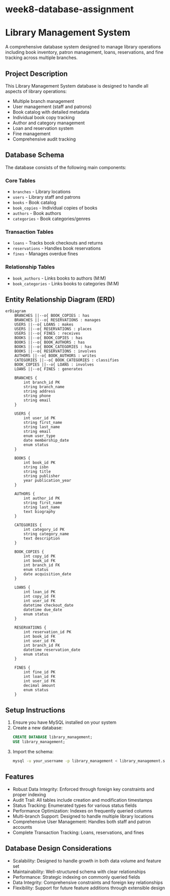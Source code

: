 # week8-database-assignment
# Library Management System

A comprehensive database system designed to manage library operations including book inventory, patron management, loans, reservations, and fine tracking across multiple branches.

## Project Description

This Library Management System database is designed to handle all aspects of library operations:

- Multiple branch management
- User management (staff and patrons)
- Book catalog with detailed metadata
- Individual book copy tracking
- Author and category management
- Loan and reservation system
- Fine management
- Comprehensive audit tracking

## Database Schema

The database consists of the following main components:

### Core Tables
- `branches` - Library locations
- `users` - Library staff and patrons
- `books` - Book catalog
- `book_copies` - Individual copies of books
- `authors` - Book authors
- `categories` - Book categories/genres

### Transaction Tables
- `loans` - Tracks book checkouts and returns
- `reservations` - Handles book reservations
- `fines` - Manages overdue fines

### Relationship Tables
- `book_authors` - Links books to authors (M:M)
- `book_categories` - Links books to categories (M:M)

## Entity Relationship Diagram (ERD)

```mermaid
erDiagram
    BRANCHES ||--o{ BOOK_COPIES : has
    BRANCHES ||--o{ RESERVATIONS : manages
    USERS ||--o{ LOANS : makes
    USERS ||--o{ RESERVATIONS : places
    USERS ||--o{ FINES : receives
    BOOKS ||--o{ BOOK_COPIES : has
    BOOKS ||--o{ BOOK_AUTHORS : has
    BOOKS ||--o{ BOOK_CATEGORIES : has
    BOOKS ||--o{ RESERVATIONS : involves
    AUTHORS ||--o{ BOOK_AUTHORS : writes
    CATEGORIES ||--o{ BOOK_CATEGORIES : classifies
    BOOK_COPIES ||--o{ LOANS : involves
    LOANS ||--o{ FINES : generates

    BRANCHES {
        int branch_id PK
        string branch_name
        string address
        string phone
        string email
    }

    USERS {
        int user_id PK
        string first_name
        string last_name
        string email
        enum user_type
        date membership_date
        enum status
    }

    BOOKS {
        int book_id PK
        string isbn
        string title
        string publisher
        year publication_year
    }

    AUTHORS {
        int author_id PK
        string first_name
        string last_name
        text biography
    }

    CATEGORIES {
        int category_id PK
        string category_name
        text description
    }

    BOOK_COPIES {
        int copy_id PK
        int book_id FK
        int branch_id FK
        enum status
        date acquisition_date
    }

    LOANS {
        int loan_id PK
        int copy_id FK
        int user_id FK
        datetime checkout_date
        datetime due_date
        enum status
    }

    RESERVATIONS {
        int reservation_id PK
        int book_id FK
        int user_id FK
        int branch_id FK
        datetime reservation_date
        enum status
    }

    FINES {
        int fine_id PK
        int loan_id FK
        int user_id FK
        decimal amount
        enum status
    }
```

## Setup Instructions

1. Ensure you have MySQL installed on your system
2. Create a new database:
   ```sql
   CREATE DATABASE library_management;
   USE library_management;
   ```
3. Import the schema:
   ```bash
   mysql -u your_username -p library_management < library_management.sql
   ```

## Features

- Robust Data Integrity: Enforced through foreign key constraints and proper indexing
- Audit Trail: All tables include creation and modification timestamps
- Status Tracking: Enumerated types for various status fields
- Performance Optimization: Indexes on frequently queried columns
- Multi-branch Support: Designed to handle multiple library locations
- Comprehensive User Management: Handles both staff and patron accounts
- Complete Transaction Tracking: Loans, reservations, and fines

## Database Design Considerations

- Scalability: Designed to handle growth in both data volume and feature set
- Maintainability: Well-structured schema with clear relationships
- Performance: Strategic indexing on commonly queried fields
- Data Integrity: Comprehensive constraints and foreign key relationships
- Flexibility: Support for future feature additions through extensible design